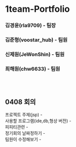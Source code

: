 # 1team-Portfolio
<h3>김경윤(rla9709) - 팀장</h3>
<h3>김준형(voostar_hub) - 팀원</h3>
<h3>신제원(JeWonShin) - 팀원</h3>
<h3>최해원(chw6633) - 팀원</h3>
<br><br>

<h2>0408 회의</h2>
프로젝트 주제(jsp) - <br>
사용할 프로그램(ide,db,형상 버전) - <br>
피피티관련 - <br>
정기회의 날짜정하기 - <br>
팀원이 수정해보기 - <br>
